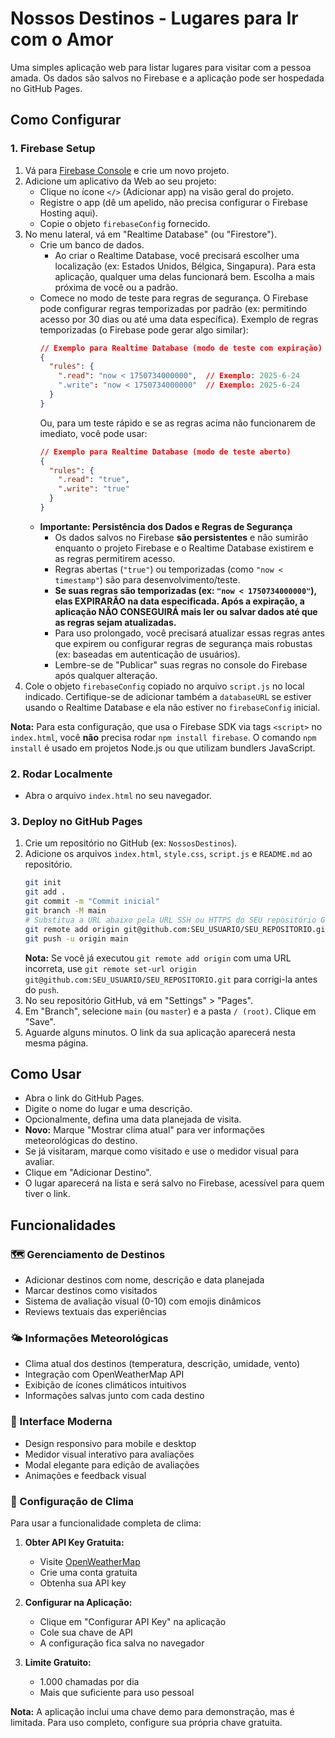 # Nossos Destinos - Lugares para Ir com o Amor

Uma simples aplicação web para listar lugares para visitar com a pessoa amada.
Os dados são salvos no Firebase e a aplicação pode ser hospedada no GitHub Pages.

## Como Configurar

### 1. Firebase Setup

1.  Vá para [Firebase Console](https://console.firebase.google.com/) e crie um novo projeto.
2.  Adicione um aplicativo da Web ao seu projeto:
    *   Clique no ícone `</>` (Adicionar app) na visão geral do projeto.
    *   Registre o app (dê um apelido, não precisa configurar o Firebase Hosting aqui).
    *   Copie o objeto `firebaseConfig` fornecido.
3.  No menu lateral, vá em "Realtime Database" (ou "Firestore").
    *   Crie um banco de dados.
        *   Ao criar o Realtime Database, você precisará escolher uma localização (ex: Estados Unidos, Bélgica, Singapura). Para esta aplicação, qualquer uma delas funcionará bem. Escolha a mais próxima de você ou a padrão.
    *   Comece no modo de teste para regras de segurança. O Firebase pode configurar regras temporizadas por padrão (ex: permitindo acesso por 30 dias ou até uma data específica).
        Exemplo de regras temporizadas (o Firebase pode gerar algo similar):
        ```json
        // Exemplo para Realtime Database (modo de teste com expiração)
        {
          "rules": {
            ".read": "now < 1750734000000",  // Exemplo: 2025-6-24
            ".write": "now < 1750734000000"  // Exemplo: 2025-6-24
          }
        }
        ```
        Ou, para um teste rápido e se as regras acima não funcionarem de imediato, você pode usar:
        ```json
        // Exemplo para Realtime Database (modo de teste aberto)
        {
          "rules": {
            ".read": "true",
            ".write": "true"
          }
        }
        ```
    *   **Importante: Persistência dos Dados e Regras de Segurança**
        *   Os dados salvos no Firebase **são persistentes** e não sumirão enquanto o projeto Firebase e o Realtime Database existirem e as regras permitirem acesso.
        *   Regras abertas (`"true"`) ou temporizadas (como `"now < timestamp"`) são para desenvolvimento/teste.
        *   **Se suas regras são temporizadas (ex: `"now < 1750734000000"`), elas EXPIRARÃO na data especificada. Após a expiração, a aplicação NÃO CONSEGUIRÁ mais ler ou salvar dados até que as regras sejam atualizadas.**
        *   Para uso prolongado, você precisará atualizar essas regras antes que expirem ou configurar regras de segurança mais robustas (ex: baseadas em autenticação de usuários).
        *   Lembre-se de "Publicar" suas regras no console do Firebase após qualquer alteração.
4.  Cole o objeto `firebaseConfig` copiado no arquivo `script.js` no local indicado. Certifique-se de adicionar também a `databaseURL` se estiver usando o Realtime Database e ela não estiver no `firebaseConfig` inicial.

**Nota:** Para esta configuração, que usa o Firebase SDK via tags `<script>` no `index.html`, você **não** precisa rodar `npm install firebase`. O comando `npm install` é usado em projetos Node.js ou que utilizam bundlers JavaScript.

### 2. Rodar Localmente

*   Abra o arquivo `index.html` no seu navegador.

### 3. Deploy no GitHub Pages

1.  Crie um repositório no GitHub (ex: `NossosDestinos`).
2.  Adicione os arquivos `index.html`, `style.css`, `script.js` e `README.md` ao repositório.
    ```bash
    git init
    git add .
    git commit -m "Commit inicial"
    git branch -M main
    # Substitua a URL abaixo pela URL SSH ou HTTPS do SEU repositório GitHub
    git remote add origin git@github.com:SEU_USUARIO/SEU_REPOSITORIO.git 
    git push -u origin main
    ```
    **Nota:** Se você já executou `git remote add origin` com uma URL incorreta, use `git remote set-url origin git@github.com:SEU_USUARIO/SEU_REPOSITORIO.git` para corrigi-la antes do `push`.
3.  No seu repositório GitHub, vá em "Settings" > "Pages".
4.  Em "Branch", selecione `main` (ou `master`) e a pasta `/ (root)`. Clique em "Save".
5.  Aguarde alguns minutos. O link da sua aplicação aparecerá nesta mesma página.

## Como Usar

*   Abra o link do GitHub Pages.
*   Digite o nome do lugar e uma descrição.
*   Opcionalmente, defina uma data planejada de visita.
*   **Novo:** Marque "Mostrar clima atual" para ver informações meteorológicas do destino.
*   Se já visitaram, marque como visitado e use o medidor visual para avaliar.
*   Clique em "Adicionar Destino".
*   O lugar aparecerá na lista e será salvo no Firebase, acessível para quem tiver o link.

## Funcionalidades

### 🗺️ Gerenciamento de Destinos
- Adicionar destinos com nome, descrição e data planejada
- Marcar destinos como visitados
- Sistema de avaliação visual (0-10) com emojis dinâmicos
- Reviews textuais das experiências

### 🌤️ Informações Meteorológicas
- Clima atual dos destinos (temperatura, descrição, umidade, vento)
- Integração com OpenWeatherMap API
- Exibição de ícones climáticos intuitivos
- Informações salvas junto com cada destino

### 📱 Interface Moderna
- Design responsivo para mobile e desktop
- Medidor visual interativo para avaliações
- Modal elegante para edição de avaliações
- Animações e feedback visual

### 🔧 Configuração de Clima

Para usar a funcionalidade completa de clima:

1. **Obter API Key Gratuita:**
   - Visite [OpenWeatherMap](https://openweathermap.org/api)
   - Crie uma conta gratuita
   - Obtenha sua API key

2. **Configurar na Aplicação:**
   - Clique em "Configurar API Key" na aplicação
   - Cole sua chave de API
   - A configuração fica salva no navegador

3. **Limite Gratuito:**
   - 1.000 chamadas por dia
   - Mais que suficiente para uso pessoal

**Nota:** A aplicação inclui uma chave demo para demonstração, mas é limitada. Para uso completo, configure sua própria chave gratuita.
